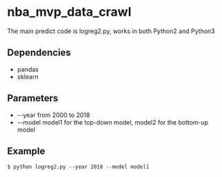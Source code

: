# nba_mvp_data_crawl

The main predict code is logreg2.py, works in both Python2 and Python3
## Dependencies
- pandas
- sklearn

## Parameters
- --year from 2000 to 2018
- --model model1 for the top-down model, model2 for the bottom-up model

## Example
```
$ python logreg2.py --year 2018 --model model1
```
